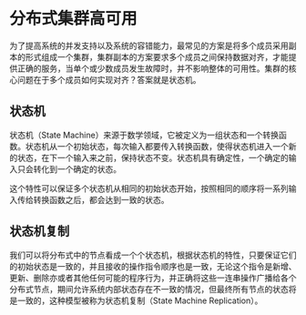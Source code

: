 # 分布式集群高可用

为了提高系统的并发支持以及系统的容错能力，最常见的方案是将多个成员采用副本的形式组成一个集群，集群副本的方案要求多个成员之间保持数据对齐，才能提供正确的服务，当单个或少数成员发生故障时，并不影响整体的可用性。集群的核心问题在于多个成员如何实现对齐？答案就是状态机。

## 状态机

状态机（State Machine）来源于数学领域，它被定义为一组状态和一个转换函数。状态机从一个初始状态，每次输入都要传入转换函数，使得状态机进入一个新的状态，在下一个输入来之前，保持状态不变。状态机具有确定性，一个确定的输入只会转化到一个确定的状态。

这个特性可以保证多个状态机从相同的初始状态开始，按照相同的顺序将一系列输入传给转换函数之后，都会达到一致的状态。

## 状态机复制

我们可以将分布式中的节点看成一个个状态机，根据状态机的特性，只要保证它们的初始状态是一致的，并且接收的操作指令顺序也是一致，无论这个指令是新增、更新、删除亦或者其他任何可能的程序行为，并正确将这些一连串操作广播给各个分布式节点，期间允许系统内部状态存在不一致的情况，但最终所有节点的状态将是一致的，这种模型被称为状态机复制（State Machine Replication）。

